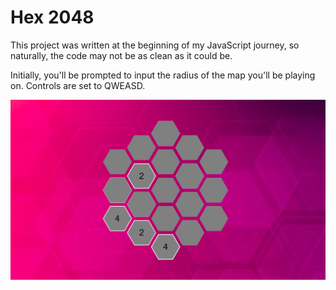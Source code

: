 
# Hex 2048

This project was written at the beginning of my JavaScript journey, so naturally, the code may not be as clean as it could be.

Initially, you'll be prompted to input the radius of the map you'll be playing on. Controls are set to QWEASD.


![Alt text](https://github.com/TheZyleta/JavaScript/blob/main/hexag%20v2/basic.png?raw=true "")
